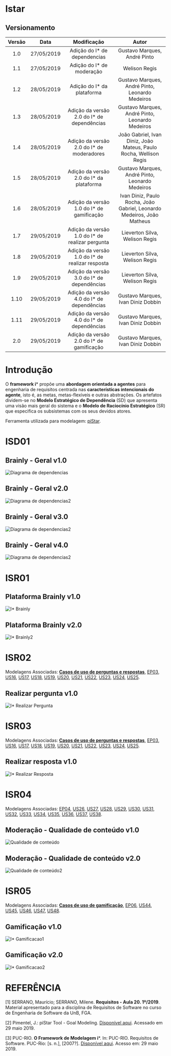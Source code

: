 # Istar

## Versionamento

|  Versão |    Data    | Modificação  | Autor |
|  :----: | :--------: | :---------:  | :------: |
|    1.0  | 27/05/2019 | Adição do I* de dependencias | Gustavo Marques, André Pinto |
|    1.1  | 27/05/2019 | Adição do I* de moderação | Welison Regis |
|    1.2  | 28/05/2019 | Adição do I* da plataforma | Gustavo Marques, André Pinto, Leonardo Medeiros |
|    1.3  | 28/05/2019 | Adição da versão 2.0 do I* de dependências | Gustavo Marques, André Pinto, Leonardo Medeiros |
|    1.4  | 28/05/2019 | Adição da versão 2.0 do I* de moderadores | João Gabriel, Ivan Diniz, João Mateus, Paulo Rocha, Wellison Regis |
|    1.5  | 28/05/2019 | Adição da versão 2.0 do I* da plataforma | Gustavo Marques, André Pinto, Leonardo Medeiros |
|    1.6  | 28/05/2019 | Adição da versão 1.0 do I* de gamificação | Ivan Diniz, Paulo Rocha, João Gabriel, Leonardo Medeiros, João Matheus |
|    1.7  | 29/05/2019 | Adição da versão 1.0 do I* de realizar pergunta | Lieverton Silva, Welison Regis |
|    1.8  | 29/05/2019 | Adição da versão 1.0 do I* de realizar resposta | Lieverton Silva, Welison Regis |
|    1.9  | 29/05/2019 | Adição da versão 3.0 do I* de dependências | Lieverton Silva, Welison Regis |
|    1.10  | 29/05/2019 | Adição da versão 4.0 do I* de dependências | Gustavo Marques, Ivan Diniz Dobbin |
|    1.11  | 29/05/2019 | Adição da versão 4.0 do I* de dependências | Gustavo Marques, Ivan Diniz Dobbin |
|    2.0  | 29/05/2019 | Adição da versão 2.0 do I* de gamificação | Gustavo Marques, Ivan Diniz Dobbin |




# Introdução

O **framework i*** propõe uma **abordagem orientada a agentes** para engenharia de requisitos centrada nas **características intencionais do agente**, isto é, as metas, metas-flexíveis e outras abstrações. Os artefatos dividem-se no **Modelo Estratégico de Dependência** (SD) que apresenta uma visão mais geral do sistema e o **Modelo de Raciocínio Estratégico** (SR) que especifica os subsistemas com os seus devidos atores.

Ferramenta utilizada para modelagem: [piStar](http://www.cin.ufpe.br/jhcp/pistar/).

# ISD01
## Brainly - Geral v1.0

![Diagrama de dependencias](images/i_star/i_star_dependency_v1.png)

## Brainly - Geral v2.0

![Diagrama de dependencias2](images/i_star/i_star_dependency_v2.png)

## Brainly - Geral v3.0

![Diagrama de dependencias2](images/i_star/i_star_dependency_v3.png)

## Brainly - Geral v4.0

![Diagrama de dependencias2](images/i_star/i_star_dependency_v4.png)


# ISR01
## Plataforma Brainly v1.0

![I* Brainly](images/i_star/i_star_brainly_v1.png)


## Plataforma Brainly v2.0
![I* Brainly2](images/i_star/i_star_brainly_v2.png)

# ISR02

Modelagens Associadas: [**Casos de uso de perguntas e respostas**](./casos_uso_perguntas_respostas.md), [EP03](./backlog.md#ep03), [US16](./backlog.md#us16), [US17](./backlog.md#us17), [US18](./backlog.md#us18), [US19](./backlog.md#us19), [US20](./backlog.md#us20), [US21](./backlog.md#us21), [US22](./backlog.md#us22), [US23](./backlog.md#us23), [US24](./backlog.md#us24), [US25](./backlog.md#us25).

## Realizar pergunta v1.0

![I* Realizar Pergunta](images/i_star/i_star_realizar_pergunta.png)

# ISR03

Modelagens Associadas: [**Casos de uso de perguntas e respostas**](./casos_uso_perguntas_respostas.md), [EP03](./backlog.md#ep03), [US16](./backlog.md#us16), [US17](./backlog.md#us17), [US18](./backlog.md#us18), [US19](./backlog.md#us19), [US20](./backlog.md#us20), [US21](./backlog.md#us21), [US22](./backlog.md#us22), [US23](./backlog.md#us23), [US24](./backlog.md#us24), [US25](./backlog.md#us25).

## Realizar resposta v1.0

![I* Realizar Resposta](images/i_star/i_star_realizar_resposta.png)

# ISR04

Modelagens Associadas: [EP04](./backlog.md#ep04), [US26](./backlog.md#us26), [US27](./backlog.md#us27), [US28](./backlog.md#us28), [US29](./backlog.md#us29), [US30](./backlog.md#us30), [US31](./backlog.md#us31), [US32](./backlog.md#us32), [US33](./backlog.md#us33), [US34](./backlog.md#us34), [US35](./backlog.md#us35), [US36](./backlog.md#us36), [US37](./backlog.md#us37), [US38](./backlog.md#us38).

## Moderação - Qualidade de conteúdo v1.0

![Qualidade de conteúdo](images/i_star/istar_moderadores.png)

## Moderação - Qualidade de conteúdo v2.0

![Qualidade de conteúdo2](images/i_star/istar_moderadores_V2.png)

# ISR05
Modelagens Associadas: [**Casos de uso de gamificação**](./casos_uso_perguntas_respostas.md), [EP06](./backlog.md#ep06), [US44](./backlog.md#us44), [US45](./backlog.md#us45),  [US46](./backlog.md#us46), [US47](./backlog.md#us47), [US48](./backlog.md#us48).

## Gamificação v1.0
![I* Gamificacao1](images/i_star/i_star_gamificação_v1.png)

## Gamificação v2.0
![I* Gamificacao2](images/i_star/i_star_gamificação_v2.png)


# REFERÊNCIA

[1] SERRANO, Maurício; SERRANO, Milene. **Requisitos - Aula 20. 1º/2019**. Material apresentado para a disciplina de Requisitos de Software no curso de Engenharia de Software da UnB, FGA.

[2] Pimentel, J.: piStar Tool - Goal Modeling. [Disponível aqui](http://www.cin.ufpe.br/jhcp/pistar/). Acessado em 29 maio 2019.

[3] PUC-RIO. **O Framework de Modelagem i***. In: PUC-RIO. Requisitos de Software. PUC-Rio: [s. n.], [2007?]. [Disponível aqui](https://www.maxwell.vrac.puc-rio.br/15000/15000_3.PDF). Acesso em: 29 maio 2019.